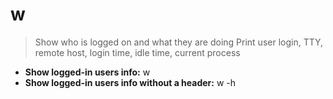 # w
> Show who is logged on and what they are doing
> Print user login, TTY, remote host, login time, idle time, current process
- **Show logged-in users info:**
w
- **Show logged-in users info without a header:**
w -h
